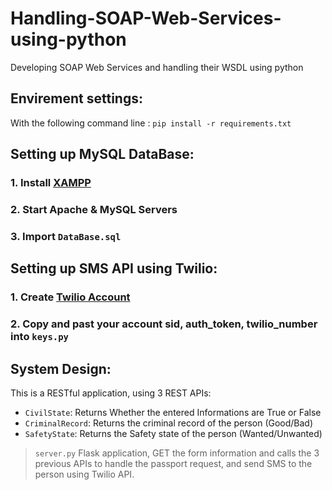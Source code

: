 # Handling-SOAP-Web-Services-using-python
Developing SOAP Web Services and handling their WSDL using python

## Envirement settings:
With the following command line : ``pip install -r requirements.txt``

## Setting up MySQL DataBase:
### 1. Install [XAMPP](https://www.apachefriends.org/download.html)
### 2. Start Apache & MySQL Servers
### 3. Import ``DataBase.sql``

## Setting up SMS API using Twilio:
### 1. Create [Twilio Account](https://www.twilio.com)
### 2. Copy and past your **account sid**, **auth_token**, **twilio_number** into ``keys.py``

## System Design:
This is a RESTful application, using 3 REST APIs:
- ``CivilState``: Returns Whether the entered Informations are True or False
- ``CriminalRecord``: Returns the criminal record of the person (Good/Bad)
- ``SafetyState``: Returns the Safety state of the person (Wanted/Unwanted)

> ``server.py`` Flask application, GET the form information and calls the 3 previous APIs to handle the passport request, and send SMS to the person using Twilio API.

